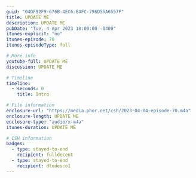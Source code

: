 ```yaml
---
guid: "04DF92F9-676B-4EC6-B4FC-796D55A6557F"
title: UPDATE ME
description: UPDATE ME
pubDate: "Tue, 4 Apr 2023 18:00:00 -0400"
itunes-explicit: "no"
itunes-episode: 70
itunes-episodeType: full

# More info
youtube-full: UPDATE ME
discussion: UPDATE ME

# Timeline
timeline:
  - seconds: 0
    title: Intro

# File information
enclosure-url: "https://media.phor.net/csh/2023-04-04-episode-70.m4a"
enclosure-length: UPDATE ME
enclosure-type: "audio/x-m4a"
itunes-duration: UPDATE ME

# CSH information
badges:
  - type: stayed-to-end
    recipient: fulldecent
  - type: stayed-to-end
    recipient: dtedesco1
---
```


<!--

episode-file-name: 2023-04-04-episode-70
title: '''Worldcoin'''
description: '''Hot takes on @worldcoin and interesting ideas. Viable growth strategy,
  but objections to iris scanning and skepticism towards the role of governments in
  pan-national UBI. Discussion on P256 on EVM and @w3c recommendation for Webauthn.
  Presenting views on bridging EVM with Webauthn and the challenges with transaction
  cost.'''
youtube-full: https://youtu.be/8A_H9pB-db0
discussion: https://twitter.com/fulldecent/status/1643486433380794370
timeline:
- seconds: 0
  title: Intro
- seconds: 81
  title: Special drink
- seconds: 124
  title: Worldcoin
- seconds: 358
  title: It's a DAO
- seconds: 374
  title: The pitch deck
- seconds: 503
  title: How does voting work?
badges:
- type: stayed-to-end
  recipient: dtedesco1
- type: stayed-to-end
  recipient: '037'
- type: stayed-to-end
  recipient: vjdeliria
- type: stayed-to-end
  recipient: yodude38


-->